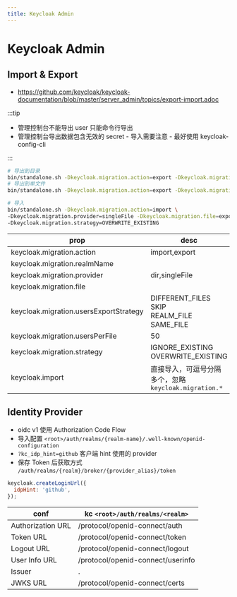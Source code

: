 ```yaml
---
title: Keycloak Admin
---
```


# Keycloak Admin

## Import & Export

- https://github.com/keycloak/keycloak-documentation/blob/master/server_admin/topics/export-import.adoc

:::tip

- 管理控制台不能导出 user 只能命令行导出
- 管理控制台导出数据包含无效的 secret - 导入需要注意 - 最好使用 keycloak-config-cli

:::

```bash
# 导出到目录
bin/standalone.sh -Dkeycloak.migration.action=export -Dkeycloak.migration.provider=dir -Dkeycloak.migration.file=export
# 导出到单文件
bin/standalone.sh -Dkeycloak.migration.action=export -Dkeycloak.migration.provider=singleFile -Dkeycloak.migration.file=export.json

# 导入
bin/standalone.sh -Dkeycloak.migration.action=import \
-Dkeycloak.migration.provider=singleFile -Dkeycloak.migration.file=export.json \
-Dkeycloak.migration.strategy=OVERWRITE_EXISTING
```

| prop                                   | desc                                                  |
| -------------------------------------- | ----------------------------------------------------- |
| keycloak.migration.action              | import,export                                         |
| keycloak.migration.realmName           |
| keycloak.migration.provider            | dir,singleFile                                        |
| keycloak.migration.file                |
| keycloak.migration.usersExportStrategy | DIFFERENT_FILES<br/>SKIP<br/>REALM_FILE<br/>SAME_FILE |
| keycloak.migration.usersPerFile        |50
| keycloak.migration.strategy            | IGNORE_EXISTING<br/>OVERWRITE_EXISTING                |
| keycloak.import                        | 直接导入，可逗号分隔多个，忽略 `keycloak.migration.*` |

## Identity Provider

- oidc v1 使用 Authorization Code Flow
- 导入配置 `<root>/auth/realms/{realm-name}/.well-known/openid-configuration`
- `?kc_idp_hint=github` 客户端 hint 使用的 provider
- 保存 Token 后获取方式 `/auth/realms/{realm}/broker/{provider_alias}/token`

```js
keycloak.createLoginUrl({
  idpHint: 'github',
});
```

| conf              | kc `<root>/auth/realms/<realm>`   |
| ----------------- | --------------------------------- |
| Authorization URL | /protocol/openid-connect/auth     |
| Token URL         | /protocol/openid-connect/token    |
| Logout URL        | /protocol/openid-connect/logout   |
| User Info URL     | /protocol/openid-connect/userinfo |
| Issuer            | .                                 |
| JWKS URL          | /protocol/openid-connect/certs    |
